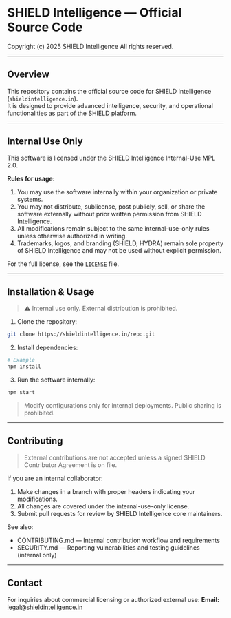 
# SHIELD Intelligence — Official Source Code

Copyright (c) 2025 SHIELD Intelligence
All rights reserved.

---

## Overview

This repository contains the official source code for SHIELD Intelligence (`shieldintelligence.in`).  
It is designed to provide advanced intelligence, security, and operational functionalities as part of the SHIELD platform.

---

## Internal Use Only

This software is licensed under the SHIELD Intelligence Internal-Use MPL 2.0.  

**Rules for usage:**

1. You may use the software internally within your organization or private systems.  
2. You may not distribute, sublicense, post publicly, sell, or share the software externally without prior written permission from SHIELD Intelligence.  
3. All modifications remain subject to the same internal-use-only rules unless otherwise authorized in writing.  
4. Trademarks, logos, and branding (SHIELD, HYDRA) remain sole property of SHIELD Intelligence and may not be used without explicit permission.  

For the full license, see the [`LICENSE`](./LICENSE) file.

---

## Installation & Usage

> ⚠️ Internal use only. External distribution is prohibited.  

1. Clone the repository:  
```bash
git clone https://shieldintelligence.in/repo.git
```

2. Install dependencies:

```bash
# Example
npm install
```

3. Run the software internally:

```bash
npm start
```

> Modify configurations only for internal deployments. Public sharing is prohibited.

---

## Contributing

> External contributions are not accepted unless a signed SHIELD Contributor Agreement is on file.

If you are an internal collaborator:

1. Make changes in a branch with proper headers indicating your modifications.
2. All changes are covered under the internal-use-only license.
3. Submit pull requests for review by SHIELD Intelligence core maintainers.

See also:
- CONTRIBUTING.md — Internal contribution workflow and requirements
- SECURITY.md — Reporting vulnerabilities and testing guidelines (internal only)

---

## Contact

For inquiries about commercial licensing or authorized external use:
**Email:** [legal@shieldintelligence.in](mailto:legal@shieldintelligence.in)
